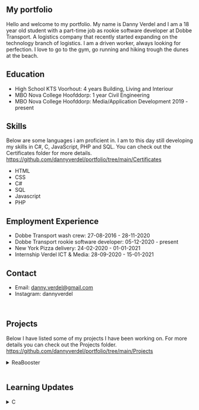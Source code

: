 ## My portfolio
  Hello and welcome to my portfolio. My name is Danny Verdel and I am a 18 year old student with a part-time job as rookie software developer at Dobbe Transport. A logistics company that recently started expanding on the technology branch of logistics. I am a driven worker, always looking for perfection. I love to go to the gym, go running and hiking trough the dunes at the beach. 
  
## Education
- High School KTS Voorhout: 4 years Building, Living and Interiour
- MBO Nova College Hoofddorp: 1 year Civil Engineering
- MBO Nova College Hoofddorp: Media/Application Development 2019 - present

## Skills
Below are some languages i am proficient in. I am to this day still developing my skills in C#, C, JavaScript, PHP and SQL. You can check out the Certificates folder for more details. https://github.com/dannyverdel/portfolio/tree/main/Certificates
- HTML 
- CSS 
- C# 
- SQL 
- Javascript 
- PHP

## Employment Experience
- Dobbe Transport wash crew: 27-08-2016 - 28-11-2020
- Dobbe Transport rookie software developer: 05-12-2020 - present
- New York Pizza delivery: 24-02-2020 - 01-01-2021
- Internship Verdel ICT & Media: 28-09-2020 - 15-01-2021

## Contact
- Email: danny.verdel@gmail.com
- Instagram: dannyverdel

<br>

## Projects
Below I have listed some of my projects I have been working on. For more details you can check out the Projects folder. https://github.com/dannyverdel/portfolio/tree/main/Projects
<details>
  <summary>ReaBooster</summary>
  This is a fun web game where you have to click the targets as fast as possible. It registers your reaction time and score. I did this with HTML and CSS for the looks and JavaScript for the functions and interaction. I made the base of this in a course called 'The complete web developer course 2.0' on udemy and added some extra features and styles by myself.
</details>

<br>

## Learning Updates
<details>
  <summary>C</summary>
  - I have completed the 'Learning C course' and can now continue to the 'Advanced C programming' course. But before that i will first look for a easy C challenge to test my skills. 
  - I found a great challenge. I had to read a file and display the amount of lines in the file. I succesfully completed this challenge and started the 'Advanced C Programming' course. 
</details>
